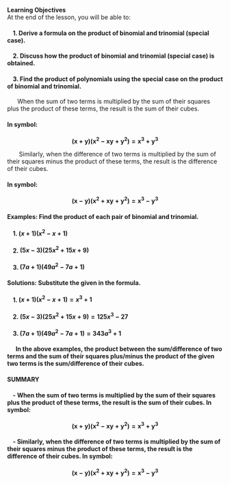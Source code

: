 **Learning Objectives**  
At the end of the lesson, you will be able to:

#### &nbsp;&nbsp;&nbsp; 1. Derive a formula on the product of binomial and trinomial (special case).
#### &nbsp;&nbsp;&nbsp; 2. Discuss how the product of binomial and trinomial (special case) is obtained.
#### &nbsp;&nbsp;&nbsp; 3. Find the product of polynomials using the special case on the product of binomial and trinomial.

&nbsp;&nbsp;&nbsp;&nbsp;&nbsp;&nbsp;When the sum of two terms is multiplied by the sum of their squares plus the product of these terms, the result is the sum of their cubes.  
#### In symbol:

$$
\mathbf{(x + y)(x^2 - xy + y^2) = x^3 + y^3}
$$

&nbsp;&nbsp;&nbsp;&nbsp;&nbsp;&nbsp; Similarly, when the difference of two terms is multiplied by the sum of their squares minus the product of these terms, the result is the difference of their cubes.  
#### In symbol:

$$
\mathbf{(x - y)(x^2 + xy + y^2) = x^3 - y^3}
$$

#### **Examples:** Find the product of each pair of binomial and trinomial.

#### &nbsp;&nbsp;&nbsp; 1. $(x + 1)(x^2 - x + 1)$
#### &nbsp;&nbsp;&nbsp; 2. $(5x - 3)(25x^2 + 15x + 9)$
#### &nbsp;&nbsp;&nbsp; 3. $(7a + 1)(49a^2 - 7a + 1)$

#### **Solutions:** Substitute the given in the formula.

#### &nbsp;&nbsp;&nbsp; 1. $(x + 1)(x^2 - x + 1) = x^3 + 1$
#### &nbsp;&nbsp;&nbsp; 2. $(5x - 3)(25x^2 + 15x + 9) = 125x^3 - 27$
#### &nbsp;&nbsp;&nbsp; 3. $(7a + 1)(49a^2 - 7a + 1) = 343a^3 + 1$

#### &nbsp;&nbsp;&nbsp;&nbsp;&nbsp;&nbsp;In the above examples, the product between the sum/difference of two terms and the sum of their squares plus/minus the product of the given two terms is the sum/difference of their cubes.

#### **SUMMARY**

#### &nbsp;&nbsp;&nbsp; - When the sum of two terms is multiplied by the sum of their squares plus the product of these terms, the result is the sum of their cubes. In symbol:  
$$
\mathbf{(x + y)(x^2 - xy + y^2) = x^3 + y^3}
$$

#### &nbsp;&nbsp;&nbsp; - Similarly, when the difference of two terms is multiplied by the sum of their squares minus the product of these terms, the result is the difference of their cubes. In symbol:  
$$
\mathbf{(x - y)(x^2 + xy + y^2) = x^3 - y^3}
$$
